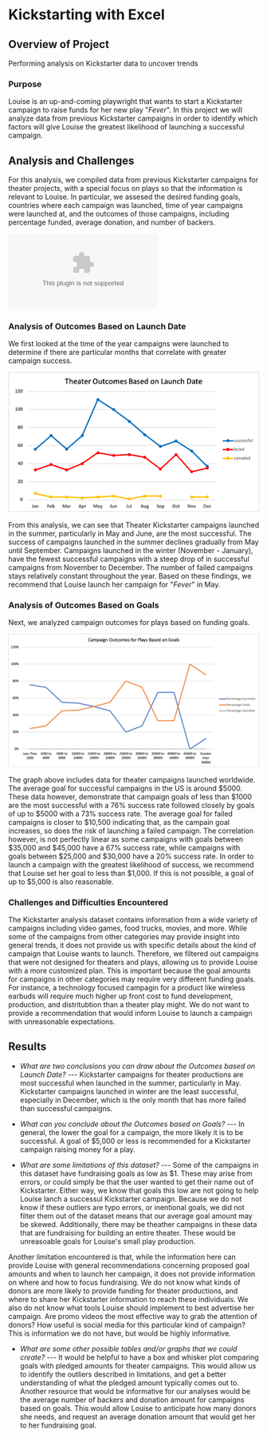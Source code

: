 # Kickstarting with Excel

## Overview of Project
Performing analysis on Kickstarter data to uncover trends

### Purpose
Louise is an up-and-coming playwright that wants to start a Kickstarter campaign to raise funds for her new play "*Fever*". In this project we will analyze data from previous Kickstarter campaigns in order to identify which factors will give Louise the greatest likelihood of launching a successful campaign. 

## Analysis and Challenges
For this analysis, we compiled data from previous Kickstarter campaigns for theater projects, with a special focus on plays so that the information is relevant to Louise. In particular, we assesed the desired funding goals, countries where each campaign was launched, time of year campaigns were launched at, and the outcomes of those campaigns, including percentage funded, average donation, and number of backers. 

![](Kickstarter_Challenge.xlsx)

### Analysis of Outcomes Based on Launch Date
We first looked at the time of the year campaigns were launched to determine if there are particular months that correlate with greater campaign success. 

![](images/Theater_Outcomes_vs_Launch.png)

From this analysis, we can see that Theater Kickstarter campaigns launched in the summer, particularly in May and June, are the most successful. The success of campaigns launched in the summer declines gradually from May until September. Campaigns launched in the winter (November - January), have the fewest successful campaigns with a steep drop of in successful campaigns from November to December. The number of failed campaigns stays relatively constant throughout the year. Based on these findings, we recommend that Louise launch her campaign for "*Fever*" in May. 

### Analysis of Outcomes Based on Goals
Next, we analyzed campaign outcomes for plays based on funding goals.

![](images/Outcomes_vs_Goals.png)

The graph above includes data for theater campaigns launched worldwide. The average goal for successful campaigns in the US is around $5000. These data however, demonstrate that campaign goals of less than $1000 are the most successful with a 76% success rate followed closely by goals of up to $5000 with a 73% success rate. The average goal for failed campaigns is closer to $10,500 indicating that, as the campain goal increases, so does the risk of launching a failed campaign. The correlation however, is not perfectly linear as some campaigns with goals between $35,000 and $45,000 have a 67% success rate, while campaigns with goals between $25,000 and $30,000 have a 20% success rate. In order to launch a campaign with the greatest likelihood of success, we recommend that Louise set her goal to less than $1,000. If this is not possible, a goal of up to $5,000 is also reasonable. 

### Challenges and Difficulties Encountered 
The Kickstarter analysis dataset contains information from a wide variety of campaigns including video games, food trucks, movies, and more. While some of the campaigns from other categories may provide insight into general trends, it does not provide us with specific details about the kind of campaign that Louise wants to launch. Therefore, we filtered out campaigns that were not designed for theaters and plays, allowing us to provide Louise with a more customized plan. This is important because the goal amounts for campaigns in other categories may require very different funding goals. For instance, a technology focused campagin for a product like wireless earbuds will require much higher up front cost to fund development, production, and distritubtion than a theater play might. We do not want to provide a recommendation that would inform Louise to launch a campaign with unreasonable expectations. 

## Results

- *What are two conclusions you can draw about the Outcomes based on Launch Date?* ---
Kickstarter campaigns for theater productions are most successful when launched in the summer, particularly in May. Kickstarter campaigns launched in winter are the least successful, especially in December, which is the only month that has more failed than successful campaigns. 

- *What can you conclude about the Outcomes based on Goals?* ---
In general, the lower the goal for a campaign, the more likely it is to be successful. A goal of $5,000 or less is recommended for a Kickstarter campaign raising money for a play.

- *What are some limitations of this dataset?* ---
Some of the campaigns in this dataset have fundraising goals as low as $1. These may arise from errors, or could simply be that the user wanted to get their name out of Kickstarter. Either way, we know that goals this low are not going to help Louise lanch a successul Kickstarter campaign. Because we do not know if these outliers are typo errors, or inentional goals, we did not filter them out of the dataset means that our average goal amount may be skewed. Additionally, there may be theather campaigns in these data that are fundraising for building an entire theater. These would be unreasoable goals for Louise's small play production.

Another limitation encountered is that, while the information here can provide Louise with general recommendations concerning proposed goal amounts and when to launch her campaign, it does not provide information on where and how to focus fundraising. We do not know what kinds of donors are more likely to provide funding for theater productions, and where to share her Kickstarter information to reach these individuals. We also do not know what tools Louise should implement to best advertise her campaign. Are promo videos the most effective way to grab the attention of donors? How useful is social media for this particular kind of campaign? This is information we do not have, but would be highly informative.

- *What are some other possible tables and/or graphs that we could create?* ---
It would be helpful to have a box and whisker plot comparing goals with pledged amounts for theater campaigns. This would allow us to identify the outliers described in limitations, and get a better understanding of what the pledged amount typically comes out to. 
Another resource that would be informative for our analyses would be the average number of backers and donation amount for campaigns based on goals. This would allow Louise to anticipate how many donors she needs, and request an average donation amount that would get her to her fundraising goal. 
